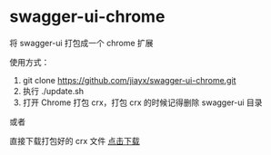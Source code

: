 # swagger-ui-chrome
将 swagger-ui 打包成一个 chrome 扩展

使用方式：

1. git clone https://github.com/jiayx/swagger-ui-chrome.git
2. 执行 ./update.sh 
3. 打开 Chrome 打包 crx，打包 crx 的时候记得删除 swagger-ui 目录

或者

直接下载打包好的 crx 文件 [点击下载](https://raw.githubusercontent.com/jiayx/swagger-ui-chrome/master/swagger-ui.crx)
